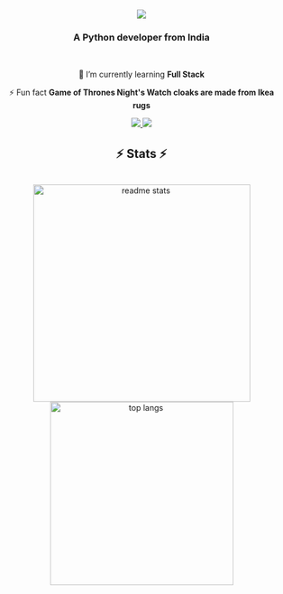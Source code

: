 <h1 align="center">
    <img src="https://readme-typing-svg.herokuapp.com/?font=Righteous&size=35&center=true&vCenter=true&width=500&height=70&duration=5000&lines=Hi+There!+👋;How+are+you+doing?;+I'm+Kishan+Sonagara!;" />
</h1>
<h3 align="center">A Python developer from India</h3>

<br/>

<div align="center">
 
 🌱 I’m currently learning **Full Stack**

<!-- 🔭 I’m currently working on **a marketplace** -->

<!-- 💬 Ask me about **React, Firebase, Node.js... or anything [here](https://github.com/hitarthsh/hitarthsh)** -->

⚡ Fun fact **Game of Thrones Night's Watch cloaks are made from Ikea rugs**

 </div>

 <div align="center"> 
  <a href="mailto:kdsonagara19@gmail.com">
    <img src="https://img.shields.io/badge/Gmail-333333?style=for-the-badge&logo=gmail&logoColor=red" target="_blank" />
  </a>
  <a href="http://www.linkedin.com/in/kishan-sonagara-96967a201" target="_blank">
    <img src="https://img.shields.io/badge/LinkedIn-0077B5?style=for-the-badge&logo=linkedin&logoColor=white" target="_blank" />
  </a>
  <!-- <a href="https://hitarthsh.github.io/Courses-kero.com/" target="_blank">
     <img src="https://img.shields.io/badge/Portfolio-FF5722?style=for-the-badge&logo=todoist&logoColor=white" target="_blank" /> sqlite, safari, google-chrome are other good icon options
  </a> -->
</div>

<h2 align="center">⚡ Stats ⚡</h2>
<br>
<div align=center>
<!-- <img width=390 src="https://github-readme-streak-stats.herokuapp.com/?user=hitarthsh&theme=react&hide_border=false" alt="readme ststs"/> -->
<img width=385 src="https://github-readme-stats.vercel.app/api?username=kdsking19&theme=react&show_icons=true&hide_border=false&count_private=true" alt="readme stats" /><br>
<img width=325 align="center" src="https://github-readme-stats.vercel.app/api/top-langs/?username=kdsking19&theme=react&show_icons=true&hide_border=false&layout=compact" alt="top langs" />
</div>

